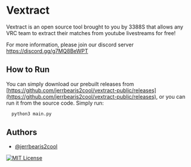 
# Vextract
Vextract is an open source tool brought to you by 3388S that allows any VRC team to extract their matches from youtube livestreams for free!

For more information, please join our discord server https://discord.gg/g7MQ8BeWPT

## How to Run

You can simply download our prebuilt releases from [https://github.com/jerrbearis2cool/vextract-public/releases](https://github.com/jerrbearis2cool/vextract-public/releases), or you can run it from the source code. Simply run:
```bash
  python3 main.py
```


## Authors

- [@jerrbearis2cool](https://www.github.com/jerrbearis2cool)

[![MIT License](https://img.shields.io/badge/License-MIT-green.svg)](https://choosealicense.com/licenses/mit/)
